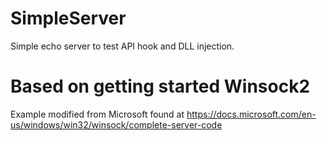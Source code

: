 # SimpleServer
Simple echo server to test API hook and DLL injection.

# Based on getting started Winsock2
Example modified from Microsoft found at https://docs.microsoft.com/en-us/windows/win32/winsock/complete-server-code
